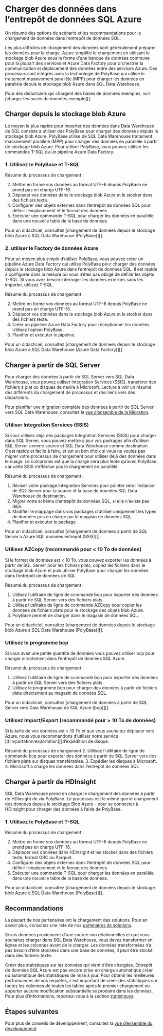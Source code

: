    <properties
   pageTitle="Charger des données dans l’entrepôt de données SQL Azure | Microsoft Azure"
   description="Découvrez les scénarios courants pour les données de chargement dans le Data Warehouse de SQL. Celles-ci incluent l’utilisation de la PolyBase, stockage blob Azure, fichiers plats et l’expédition du disque. Vous pouvez également utiliser des outils tiers."
   services="sql-data-warehouse"
   documentationCenter="NA"
   authors="lodipalm"
   manager="barbkess"
   editor=""/>

<tags
   ms.service="sql-data-warehouse"
   ms.devlang="NA"
   ms.topic="article"
   ms.tgt_pltfrm="NA"
   ms.workload="data-services"
   ms.date="07/12/2016"
   ms.author="lodipalm;barbkess;sonyama"/>

# <a name="load-data-into-azure-sql-data-warehouse"></a>Charger des données dans l’entrepôt de données SQL Azure

Un résumé des options de scénario et les recommandations pour le chargement de données dans l’entrepôt de données SQL.

Les plus difficiles de chargement des données sont généralement préparer les données pour la charge. Azure simplifie le chargement en utilisant le stockage blob Azure sous la forme d’une banque de données commune pour la plupart des services et Azure Data Factory pour orchestrer la communication et déplacement des données entre des services Azure. Ces processus sont intégrés avec la technologie de PolyBase qui utilise le traitement massivement parallèle (MPP) pour charger les données en parallèle depuis le stockage blob Azure dans SQL Data Warehouse. 

Pour des didacticiels qui chargent des bases de données exemples, voir [charger les bases de données exemple][].

## <a name="load-from-azure-blob-storage"></a>Charger depuis le stockage blob Azure
Le moyen le plus rapide pour importer des données dans Data Warehouse de SQL consiste à utiliser des PolyBase pour charger des données depuis le stockage blob Azure. PolyBase utilise de SQL Data Warehouse traitement massivement parallèle (MPP) pour charger des données en parallèle à partir de stockage blob Azure. Pour utiliser PolyBase, vous pouvez utiliser les commandes T-SQL ou un pipeline Azure Data Factory.

### <a name="1-use-polybase-and-t-sql"></a>1. Utilisez le PolyBase et T-SQL

Résumé du processus de chargement :

2. Mettre en forme vos données au format UTF-8 depuis PolyBase ne prend pas en charge UTF-16.
2. Déplacer vos données dans le stockage blob Azure et le stocker dans des fichiers texte.
3. Configurer des objets externes dans l’entrepôt de données SQL pour définir l’emplacement et le format des données
4. Exécuter une commande T-SQL pour charger les données en parallèle dans une nouvelle table de la base de données.

<!-- 5. Schedule and run a loading job. --> 

Pour un didacticiel, consultez [chargement de données depuis le stockage blob Azure à SQL Data Warehouse (PolyBase)][].

### <a name="2-use-azure-data-factory"></a>2. utiliser le Factory de données Azure

Pour un moyen plus simple d’utiliser PolyBase, vous pouvez créer un pipeline Azure Data Factory qui utilise PolyBase pour charger des données depuis le stockage blob Azure dans l’entrepôt de données SQL. Il est rapide à configurer dans la mesure où vous n’êtes pas obligé de définir les objets T-SQL. Si vous avez besoin interroger les données externes sans les importer, utilisez T-SQL. 

Résumé du processus de chargement :

2. Mettre en forme vos données au format UTF-8 depuis PolyBase ne prend pas en charge UTF-16.
2. Déplacer vos données dans le stockage blob Azure et le stocker dans des fichiers texte.
3. Créer un pipeline Azure Data Factory pour réceptionner les données. Utilisez l’option PolyBase.
4. Planifier et exécuter le pipeline.

Pour un didacticiel, consultez [chargement de données depuis le stockage blob Azure à SQL Data Warehouse (Azure Data Factory)][].


## <a name="load-from-sql-server"></a>Charger à partir de SQL Server
Pour charger des données à partir de SQL Server vers SQL Data Warehouse, vous pouvez utiliser Integration Services (SSIS), transférer des fichiers à plat ou disques de navire à Microsoft. Lecture à voir un résumé des différents du chargement de processus et des liens vers des didacticiels.

Pour planifier une migration complète des données à partir de SQL Server vers SQL Data Warehouse, consultez la [vue d’ensemble de la Migration][]. 

### <a name="use-integration-services-ssis"></a>Utiliser Integration Services (SSIS)
Si vous utilisez déjà des packages Integration Services (SSIS) pour charger dans SQL Server, vous pouvez mettre à jour vos packages afin d’utiliser SQL Server comme source et SQL Data Warehouse comme destination. C’est rapide et facile à faire, et est un bon choix si vous ne voulez pas migrer votre processus de chargement pour utiliser déjà des données dans le nuage. Le compromis est que la charge sera plus lente qu’avec PolyBase, car cette SSIS n’effectue pas le chargement en parallèle.

Résumé du processus de chargement :

1. Réviser votre package Integration Services pour pointer vers l’instance de SQL Server pour la source et la base de données SQL Data Warehouse de destination.
2. Migrer votre schéma d’entrepôt de données SQL, si elle n'existe pas déjà.
3. Modifier le mappage dans vos packages d’utiliser uniquement les types de données pris en charge par le magasin de données SQL.
3. Planifier et exécuter le package.

Pour un didacticiel, consultez [chargement de données à partir de SQL Server à Azure SQL données entrepôt (SSIS)][].

### <a name="use-azcopy-recommended-for--10-tb-data"></a>Utilisez AZCopy (recommandé pour < 10 To de données)
Si le format de données est < 10 To, vous pouvez exporter les données à partir de SQL Server pour les fichiers plats, copiez les fichiers dans le stockage blob Azure et puis utiliser PolyBase pour charger les données dans l’entrepôt de données de SQL

Résumé du processus de chargement :

1. Utilisez l’utilitaire de ligne de commande bcp pour exporter des données à partir de SQL Server vers des fichiers plats.
2. Utilisez l’utilitaire de ligne de commande AZCopy pour copier les données de fichiers plats pour le stockage des objets blob Azure.
3. PolyBase permet de charger dans le magasin de données SQL.

Pour un didacticiel, consultez [chargement de données depuis le stockage blob Azure à SQL Data Warehouse (PolyBase)][].

### <a name="use-bcp"></a>Utilisez le programme bcp
Si vous avez une petite quantité de données vous pouvez utiliser bcp pour charger directement dans l’entrepôt de données SQL Azure.

Résumé du processus de chargement :
1. Utilisez l’utilitaire de ligne de commande bcp pour exporter des données à partir de SQL Server vers des fichiers plats.
2. Utilisez le programme bcp pour charger des données à partir de fichiers plats directement au magasin de données SQL.

Pour un didacticiel, consultez [chargement de données à partir de SQL Server vers Data Warehouse de SQL Azure (bcp)][].


### <a name="use-importexport-recommended-for--10-tb-data"></a>Utilisez Import/Export (recommandé pour > 10 To de données)
Si la taille de vos données est > 10 To et que vous souhaitez déplacer vers Azure, nous vous recommandons d’utiliser notre service [d’Importation/exportation][]d’expédition de disque. 

Résumé du processus de chargement
2. Utilisez l’utilitaire de ligne de commande bcp pour exporter des données à partir de SQL Server vers des fichiers plats sur disques transférables.
3. Expédier les disques à Microsoft.
4. Microsoft a charge les données dans l’entrepôt de données SQL

## <a name="load-from-hdinsight"></a>Charger à partir de HDInsight
SQL Data Warehouse prend en charge le chargement des données à partir de HDInsight de via PolyBase. Le processus est le même que le chargement des données depuis le stockage Blob Azure - pour se connecter à HDInsight pour charger des données à l’aide de PolyBase. 

### <a name="1-use-polybase-and-t-sql"></a>1. Utilisez le PolyBase et T-SQL

Résumé du processus de chargement :

2. Mettre en forme vos données au format UTF-8 depuis PolyBase ne prend pas en charge UTF-16.
2. Déplacer vos données dans HDInsight et les stocker dans des fichiers texte, format ORC ou Parquet.
3. Configurer des objets externes dans l’entrepôt de données SQL pour définir l’emplacement et le format des données.
4. Exécuter une commande T-SQL pour charger les données en parallèle dans une nouvelle table de la base de données.

Pour un didacticiel, consultez [chargement de données depuis le stockage blob Azure à SQL Data Warehouse (PolyBase)][].

## <a name="recommendations"></a>Recommandations

La plupart de nos partenaires ont le chargement des solutions. Pour en savoir plus, consultez une liste de nos [partenaires de solutions][]. 

Si vos données proviennent d’une source non relationnelles et que vous souhaitez charger dans SQL Data Warehouse, vous devez transformer en lignes et les colonnes avant de le charger. Les données transformées n’a pas besoin d’être stockées dans une base de données, il peut être stocké dans des fichiers texte.

Créer des statistiques sur les données qui vient d’être chargées. Entrepôt de données SQL Azure est pas encore prise en charge automatique créer ou automatique des statistiques de mise à jour.  Pour obtenir les meilleures performances de vos requêtes, il est important de créer des statistiques sur toutes les colonnes de toutes les tables après le premier chargement ou apporter aucune modification substantielle se produire dans les données.  Pour plus d’informations, reportez-vous à la section [statistiques][].


## <a name="next-steps"></a>Étapes suivantes
Pour plus de conseils de développement, consultez la [vue d’ensemble du développement][].

<!--Image references-->

<!--Article references-->
[Charger des données depuis le stockage blob Azure à SQL Data Warehouse (PolyBase)]: ./sql-data-warehouse-load-from-azure-blob-storage-with-polybase.md
[Charger des données depuis le stockage blob Azure à SQL Data Warehouse (Azure Data Factory)]: ./sql-data-warehouse-load-from-azure-blob-storage-with-data-factory.md
[Charger des données à partir de SQL Server à Azure SQL données entrepôt (SSIS)]: ./sql-data-warehouse-load-from-sql-server-with-integration-services.md
[Charger des données à partir de SQL Server vers Data Warehouse de SQL Azure (bcp)]: ./sql-data-warehouse-load-from-sql-server-with-bcp.md
[Load data from SQL Server to Azure SQL Data Warehouse (AZCopy)]: ./sql-data-warehouse-load-from-sql-server-with-azcopy.md

[Charger des bases de données exemples]: ./sql-data-warehouse-load-sample-databases.md
[Vue d’ensemble de la migration]: ./sql-data-warehouse-overview-migrate.md
[partenaires de solutions]: ./sql-data-warehouse-partner-business-intelligence.md
[vue d’ensemble du développement]: ./sql-data-warehouse-overview-develop.md
[Statistiques]: ./sql-data-warehouse-tables-statistics.md

<!--MSDN references-->

<!--Other Web references-->
[Importation/exportation]: https://azure.microsoft.com/documentation/articles/storage-import-export-service/
